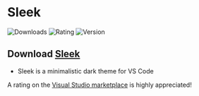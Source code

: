 # Sleek

![Downloads](https://vsmarketplacebadge.apphb.com/downloads/SumitKolhe.sleek.svg)
![Rating](https://vsmarketplacebadge.apphb.com/rating-star/SumitKolhe.sleek.svg)
![Version](https://vsmarketplacebadge.apphb.com/version/SumitKolhe.sleek.svg)

## Download [Sleek](https://marketplace.visualstudio.com/items?itemName=SumitKolhe.sleek)

- Sleek is a minimalistic dark theme for VS Code

A rating on the [Visual Studio marketplace](https://marketplace.visualstudio.com/items?itemName=SumitKolhe.sleek) is highly appreciated!
